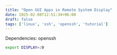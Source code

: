 ```yaml
---
title: "Open GUI Apps in Remote System Display"
date: 2025-02-08T12:51:34+06:00
draft: false
tags: ['linux', 'ssh', 'openssh', 'tutorial']
---
```


Dependencies: openssh
```bash
export DISPLAY=:0

```
